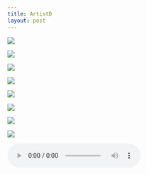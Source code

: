 ```yaml
---
title: ArtistD
layout: post
---
```


![](https://dl.dropboxusercontent.com/u/8272421/ArtistD/008.jpg)

![](https://dl.dropboxusercontent.com/u/8272421/ArtistD/007.jpg)

![](https://dl.dropboxusercontent.com/u/8272421/ArtistD/006.jpg)

![](https://dl.dropboxusercontent.com/u/8272421/ArtistD/005.jpg)

![](https://dl.dropboxusercontent.com/u/8272421/ArtistD/004.jpg)

![](https://dl.dropboxusercontent.com/u/8272421/ArtistD/003.jpg)

![](https://dl.dropboxusercontent.com/u/8272421/ArtistD/002.jpg)

![](https://dl.dropboxusercontent.com/u/8272421/ArtistD/001.jpg)





<audio controls autoplay>
      <source type="audio/mp3" src="https://dl.dropboxusercontent.com/u/8272421/a_little_love.mp3">
      <source type="audio/ogg" src="https://dl.dropboxusercontent.com/u/8272421/a_little_love.ogg">
      <embed src="https://dl.dropboxusercontent.com/u/8272421/a_little_love.mp3" type="audio/mp3" width="300" 
      height="100"/>
</audio>
